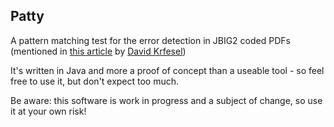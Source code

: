 ## Patty
A pattern matching test for the error detection in JBIG2 coded PDFs (mentioned in [this article](http://www.dkriesel.com/blog/2013/0802_xerox-workcentres_are_switching_written_numbers_when_scanning) by [David Krfesel](http://www.dkriesel.com))

It's written in Java and more a proof of concept than a useable tool - so feel free to use it, but don't expect too much.

Be aware: this software is work in progress and a subject of change, so use it at your own risk!
